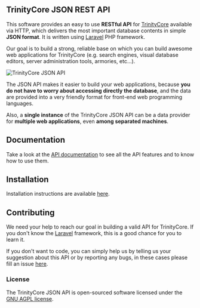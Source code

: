 ## TrinityCore JSON REST API

This software provides an easy to use **RESTful API** for [TrinityCore](http://www.trinitycore.org/) available via HTTP, which delivers the most important database contents in simple **JSON format**. It is written using [Laravel](http://laravel.com/) PHP framework.

Our goal is to build a strong, reliable base on which you can build awesome web applications for TrinityCore (e.g. search engines, visual database editors, server administration tools, armories, etc...).

![TrinityCore JSON API](http://shinworld.altervista.org/images/tc-json-api.png "TrinityCore JSON API")

The JSON API makes it easier to build your web applications, because **you do not have to worry about accessing directly the database**, and the data are provided into a very friendly format for front-end web programming languages.

Also, a **single instance** of the TrinityCore JSON API can be a data provider for **multiple web applications**, even **among separated machines**.

## Documentation

Take a look at the [API documentation](https://github.com/ShinDarth/TC-JSON-API/wiki) to see all the API features and to know how to use them.

## Installation

Installation instructions are available [here](https://github.com/ShinDarth/TC-JSON-API/blob/master/INSTALL.md).

## Contributing

We need your help to reach our goal in building a valid API for TrinityCore. If you don't know the [Laravel](http://laravel.com/) framework, this is a good chance for you to learn it.

If you don't want to code, you can simply help us by telling us your suggestion about this API or by reporting any bugs, in these cases please fill an issue [here](https://github.com/ShinDarth/TC-JSON-API/issues).


### License

The TrinityCore JSON API is open-sourced software licensed under the [GNU AGPL license](https://github.com/ShinDarth/TC-JSON-API/blob/master/LICENSE).
